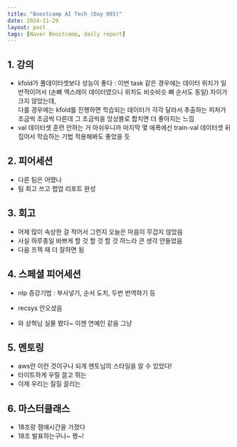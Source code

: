 ```yaml
---
title: "Boostcamp AI Tech (Day 085)"
date: 2024-11-29
layout: post
tags: [Naver Boostcamp, daily report]
---
```

## 1. 강의
- kfold가 풀데이터셋보다 성능이 좋다 :
이번 task 같은 경우에는 데이터 위치가 일반적이어서 (손뼈 엑스레이 데이터였으니 위치도 비슷비슷 뼈 순서도 동일) 차이가 크지 않았는데,  
다를 경우에는 kfold를 진행하면 학습되는 데이터가 각각 달라서 추출하는 피처가 조금씩 조금씩 다른데 그 조금씩을 앙상블로 합치면 더 좋아지는 느낌 
- val 데이터셋 훈련 안하는 거 아쉬우니까 마지막 몇 에폭에선 train-val 데이터셋 뒤집어서 학습하는 기법 적용해봐도 좋았을 듯

## 2. 피어세션
- 다른 팀은 어땠나
- 팀 회고 쓰고 랩업 리포트 완성

## 3. 회고
- 어제 많이 속상한 걸 적어서 그런지 오늘은 마음이 무겁지 않았음
- 사실 하루종일 바쁘게 할 것 할 것 할 것 하느라 큰 생각 안들었음
- 다음 프젝 때 더 잘하면 됨

## 4. 스페셜 피어세션
- nlp 증강기법 : 부사넣기, 순서 도치, 두번 번역하기 등 
- recsys 안오셨음

- 와 상혁님 실물 봤다~ 이젠 연예인 같음 그냥

## 5. 멘토링
- aws란 이런 것이구나 되게 멘토님의 스타일을 알 수 있었다!
- 타이트하게 우릴 끌고 뛰는
- 이제 우리는 질질 끌리는

## 6. 마스터클래스
- 18조랑 잼얘시간을 가졌다
- 18조 발표하는구나~ 짱~!